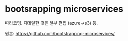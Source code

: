 # bootsrapping microservices

따라코딩. 디테일한 것은 일부 편집 (azure->s3) 등.

원본: https://github.com/bootstrapping-microservices/
